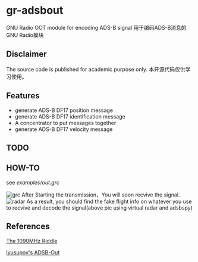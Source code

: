 # gr-adsbout
GNU Radio OOT module for encoding ADS-B signal
用于编码ADS-B消息的GNU Radio模块

## Disclaimer
The source code is published for academic purpose only.
本开源代码仅供学习使用。

## Features
* generate ADS-B DF17 position message
* generate ADS-B DF17 identification message
* A concentrator to put messages together 
* generate ADS-B DF17 velocity message

## TODO

## HOW-TO
see *examples/out.grc*

![grc](https://raw.githubusercontent.com/leommxj/gr-adsbout/master/examples/how_grc.png)
After Starting the transmission，You will soon recvive the signal.
![radar](https://raw.githubusercontent.com/leommxj/gr-adsbout/master/examples/how_radar.png)
As a result, you should find the fake flight info on whatever you use to recvive and decode the signal(above pic using virtual radar and adsbspy)


## References
[The 1090MHz Riddle](https://mode-s.org/decode/adsb/introduction.html)

[lyusupov's ADSB-Out](https://github.com/lyusupov/ADSB-Out)
